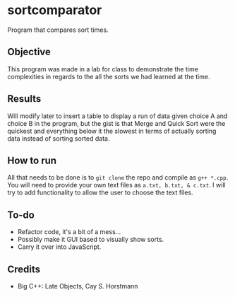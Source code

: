 # sortcomparator
Program that compares sort times.

## Objective
This program was made in a lab for class to demonstrate the time complexities in regards to the all the sorts we had learned at the time.

## Results
Will modify later to insert a table to display a run of data given choice A and choice B in the program, but the gist is that Merge and Quick Sort were the quickest and everything below it the slowest in terms of actually sorting data instead of sorting sorted data.

## How to run
All that needs to be done is to ```git clone``` the repo and compile as ```g++ *.cpp```. You will need to provide your own text files as ```a.txt, b.txt, & c.txt```. I will try to add functionality to allow the user to choose the text files.

## To-do
- Refactor code, it's a bit of a mess...
- Possibly make it GUI based to visually show sorts.
- Carry it over into JavaScript.

## Credits
- Big C++: Late Objects, Cay S. Horstmann